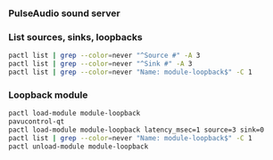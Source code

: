 ### PulseAudio sound server

### List sources, sinks, loopbacks

```bash
pactl list | grep --color=never "^Source #" -A 3
pactl list | grep --color=never "^Sink #" -A 3
pactl list | grep --color=never "Name: module-loopback$" -C 1
```

### Loopback module

```bash
pactl load-module module-loopback
pavucontrol-qt
pactl load-module module-loopback latency_msec=1 source=3 sink=0
pactl list | grep --color=never "Name: module-loopback$" -C 1
pactl unload-module module-loopback
```
